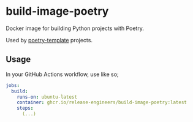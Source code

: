 # build-image-poetry

Docker image for building Python projects with Poetry.

Used by [poetry-template](https://github.com/release-engineers/poetry-template/) projects.

## Usage

In your GitHub Actions workflow, use like so;

```yaml
jobs:
  build:
    runs-on: ubuntu-latest
    container: ghcr.io/release-engineers/build-image-poetry:latest
    steps:
      (...)
```
